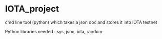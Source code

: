 # IOTA_project
cmd line tool (python) which takes a json doc and stores it into IOTA testnet

Python libraries needed : sys, json, iota, random
